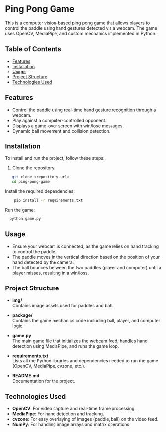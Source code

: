 # Ping Pong Game

This is a computer vision-based ping pong game that allows players to control the paddle using hand gestures detected via a webcam. The game uses OpenCV, MediaPipe, and custom mechanics implemented in Python.

## Table of Contents
- [Features](#features)
- [Installation](#installation)
- [Usage](#usage)
- [Project Structure](#project-structure)
- [Technologies Used](#technologies-used)

## Features
- Control the paddle using real-time hand gesture recognition through a webcam.
- Play against a computer-controlled opponent.
- Displays a game-over screen with win/lose messages.
- Dynamic ball movement and collision detection.
  
## Installation
To install and run the project, follow these steps:

1. Clone the repository:
```bash
   git clone <repository-url>
   cd ping-pong-game
```
Install the required dependencies:
  
```bash
    pip install -r requirements.txt
```
Run the game:

```bash
  python game.py
```
## Usage
- Ensure your webcam is connected, as the game relies on hand tracking to control the paddle.
- The paddle moves in the vertical direction based on the position of your hand detected by the camera.
- The ball bounces between the two paddles (player and computer) until a player misses, resulting in a win/loss.

## Project Structure
- **img/**  
  Contains image assets used for paddles and ball.

- **package/**  
  Contains the game mechanics code including ball, player, and computer logic.

- **game.py**  
  The main game file that initializes the webcam feed, handles hand detection using MediaPipe, and runs the game loop.

- **requirements.txt**  
  Lists all the Python libraries and dependencies needed to run the game (OpenCV, MediaPipe, cvzone, etc.).

- **README.md**  
  Documentation for the project.

## Technologies Used
- **OpenCV**: For video capture and real-time frame processing.
- **MediaPipe**: For hand detection and tracking.
- **cvzone**: For easy overlaying of images (paddle, ball) on the video feed.
- **NumPy**: For handling image arrays and matrix operations.
